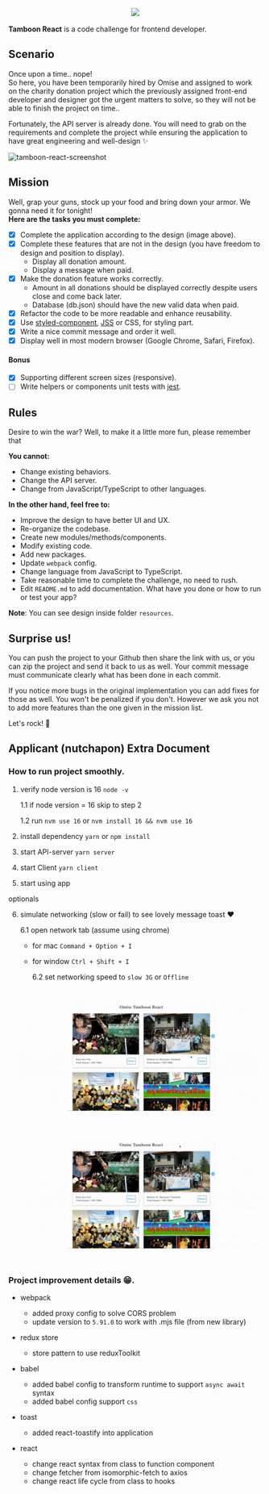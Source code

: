 <p align="center">
  <a href='https://www.omise.co'>
    <img src="https://cdn.omise.co/assets/omise-logo/omise-wordmark.png" width="300" />
  </a>
</p>

**Tamboon React** is a code challenge for frontend developer.

## Scenario

Once upon a time.. nope!  
So here, you have been temporarily hired by Omise and assigned to work on the charity donation project which the previously assigned front-end developer and designer got the urgent matters to solve, so they will not be able to finish the project on time..

Fortunately, the API server is already done. You will need to grab on the requirements and complete the project while ensuring the application to have great engineering and well-design ✨

![tamboon-react-screenshot](https://git.omise.co/storage/user/56/files/b407c6c4-ad09-11e7-8792-dc5b468333df)

## Mission

Well, grap your guns, stock up your food and bring down your armor. We gonna need it for tonight!  
**Here are the tasks you must complete:**

- [x] Complete the application according to the design (image above).
- [x] Complete these features that are not in the design (you have freedom to design and position to display).
  - Display all donation amount.
  - Display a message when paid.
- [x] Make the donation feature works correctly.
  - Amount in all donations should be displayed correctly despite users close and come back later.
  - Database (db.json) should have the new valid data when paid.
- [x] Refactor the code to be more readable and enhance reusability.
- [x] Use [styled-component](https://www.styled-components.com/), [JSS](https://cssinjs.org/) or CSS, for styling part.
- [x] Write a nice commit message and order it well.
- [x] Display well in most modern browser (Google Chrome, Safari, Firefox).

#### Bonus

- [x] Supporting different screen sizes (responsive).
- [ ] Write helpers or components unit tests with [jest](https://facebook.github.io/jest/).

## Rules

Desire to win the war? Well, to make it a little more fun, please remember that

**You cannot:**

- Change existing behaviors.
- Change the API server.
- Change from JavaScript/TypeScript to other languages.

**In the other hand, feel free to:**

- Improve the design to have better UI and UX.
- Re-organize the codebase.
- Create new modules/methods/components.
- Modify existing code.
- Add new packages.
- Update `webpack` config.
- Change language from JavaScript to TypeScript.
- Take reasonable time to complete the challenge, no need to rush.
- Edit `README.md` to add documentation. What have you done or how to run or test your app?

**Note**: You can see design inside folder `resources`.

## Surprise us!

You can push the project to your Github then share the link with us, or you can zip the project and send it back to us as well. Your commit message must communicate clearly what has been done in each commit.

If you notice more bugs in the original implementation you can add fixes for those as well. You won't be penalized if you don't. However we ask you not to add more features than the one given in the mission list.

Let's rock! :metal:

## Applicant (nutchapon) Extra Document

### How to run project smoothly.

1. verify node version is 16 `node -v`

   1.1 if node version = 16 skip to step 2

   1.2 run `nvm use 16` or `nvm install 16 && nvm use 16`

2. install dependency `yarn` or `npm install`

3. start API-server `yarn server`

4. start Client `yarn client`

5. start using app

optionals

6. simulate networking (slow or fail) to see lovely message toast ❤️

   6.1 open network tab (assume using chrome)

   - for mac `Command + Option + I`
   - for window `Ctrl + Shift + I`

     6.2 set networking speed to `slow 3G` or `Offline`

   <img src='./resources/process-pending.gif'>
   <img src='./resources/process-fail.gif'>

### Project improvement details 😁.

- webpack

  - added proxy config to solve CORS problem
  - update version to `5.91.0` to work with .mjs file (from new library)

- redux store

  - store pattern to use reduxToolkit

- babel

  - added babel config to transform runtime to support `async await` syntax
  - added babel config support `css`

- toast

  - added react-toastify into application

- react

  - change react syntax from class to function component
  - change fetcher from isomorphic-fetch to axios
  - change react life cycle from class to hooks
